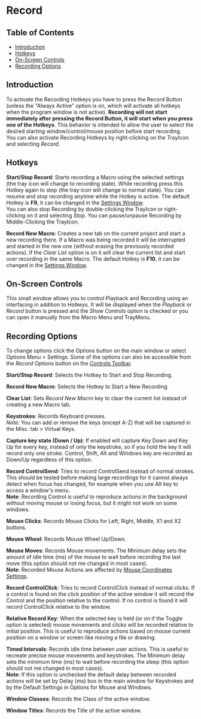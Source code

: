 ﻿# Record

## Table of Contents

* [Introduction](#introduction)
* [Hotkeys](#hotkeys)
* [On-Screen Controls](#on-screen-controls)
* [Recording Options](#recording-options)

## Introduction

To activate the Recording Hotkeys you have to press the Record Button (unless the "Always Active" option is on, which will activate all hotkeys when the program window is not active). **Recording will not start immediately after pressing the Record Button, it will start when you press one of the Hotkeys**. This behavior is intended to allow the user to select the desired starting window/control/mouse position before start recording.  
You can also activate Recording Hotkeys by right-clicking on the TrayIcon and selecting *Record*.

## Hotkeys

**Start/Stop Record**: Starts recording a Macro using the selected settings (the tray icon will change to recording state). While recording press this Hotkey again to stop (the tray icon will change to normal state). You can resume and stop recording anytime while the Hotkey is active. The default Hotkey is **F9**, it can be changed in the [Settings Window](#recording-options).  
You can also stop Recording by double-clicking the TrayIcon or right-clicking on it and selecting *Stop*. You can pause/unpause Recording by Middle-Clicking the TrayIcon.  

**Record New Macro**: Creates a new tab on the current project and start a new recording there. If a Macro was being recorded it will be interrupted and started in the new one (without erasing the previously recorded actions). If the *Clear List* option is on it will clear the current list and start over recording in the same Macro. The default Hotkey is **F10**, it can be changed in the [Settings Window](#recording-options).  

## On-Screen Controls

This small window allows you to control Playback and Recording using an interfacing in addition to Hotkeys. It will be displayed when the *Playback* or *Record* button is pressed and the *Show Controls* option is checked or you can open it manually from the Macro Menu and TrayMenu.

## Recording Options

To change options click the Options button on the main window or select Options Menu > Settings. Some of the options can also be accessible from the *Record Options* button on the [Controls Toolbar](#controls-toolbar).

**Start/Stop Record**: Selects the Hotkey to Start and Stop Recording.  

**Record New Macro**: Selects the Hotkey to Start a New Recording.  

**Clear List**: Sets *Record New Macro* key to clear the current list instead of creating a new Macro tab.  

**Keystrokes**: Records Keyboard presses.  
*Note*: You can add or remove the keys (except A-Z) that will be captured in the Misc. tab > Virtual Keys.  

**Capture key state (Down / Up)**: If enabled will capture Key Down and Key Up for every key, instead of only the keystroke, so if you hold the key it will record only one stroke. Control, Shift, Alt and Windows key are recorded as Down/Up regardless of this option.  

**Record ControlSend**: Tries to record ControlSend instead of normal strokes. This should be tested before making large recordings for it cannot always detect when focus has changed, for example when you use Alt key to access a window's menu.   
**Note**: Recording Control is useful to reproduce actions in the background without moving mouse or losing focus, but it might not work on some windows.  

**Mouse Clicks**: Records Mouse Clicks for Left, Right, Middle, X1 and X2 buttons.  

**Mouse Wheel**: Records Mouse Wheel Up/Down.  

**Mouse Moves**: Records Mouse movements. The Minimum delay sets the amount of idle time (ms) of the mouse to wait before recording the last move (this option should not me changed in most cases).  
**Note**: Recorded Mouse Actions are affected by [Mouse Coordinates Settings](Settings.html#defaults).  

**Record ControlClick**: Tries to record ControlClick instead of normal clicks. If a control is found on the click position of the active window it will record the Control and the position relative to the control. If no control is found it will record ControlClick relative to the window.  

**Relative Record Key**: When the selected key is held (or on if the Toggle option is selected) mouse movements and clicks will be recorded relative to initial position. This is useful to reproduce actions based on mouse current position on a window or screen like moving a file or drawing.  

**Timed Intervals**: Records idle time between user actions. This is useful to recreate precise mouse movements and keystrokes. The Minimum delay sets the minimum time (ms) to wait before recording the sleep (this option should not me changed in most cases).  
**Note**: If this option is unchecked the default delay between recorded actions will be set by Delay (ms) box in the main window for Keystrokes and by the Default Settings in Options for Mouse and Windows.  

**Window Classes**: Records the Class of the active window.  

**Window Titles**: Records the Title of the active window.  